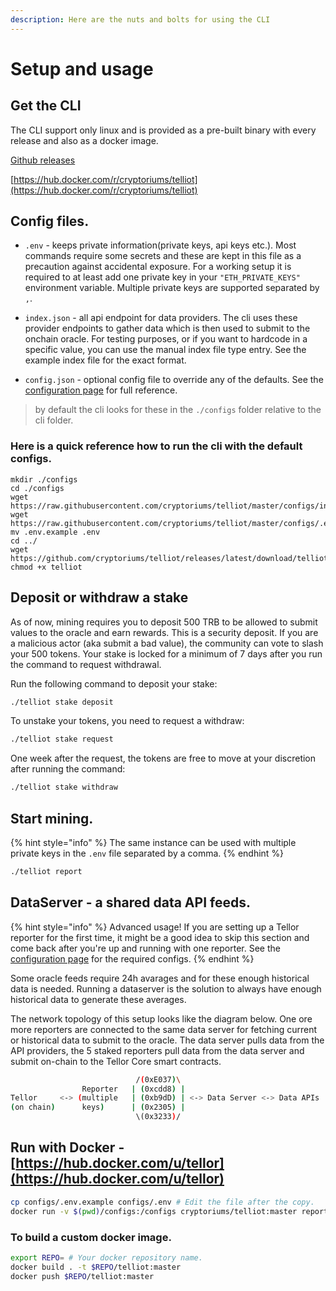```yaml
---
description: Here are the nuts and bolts for using the CLI
---
```


# Setup and usage

## Get the CLI

The CLI support only linux and is provided as a pre-built binary with every release and also as a docker image.

[Github releases](https://github.com/cryptoriums/telliot/releases)

[https://hub.docker.com/r/cryptoriums/telliot](https://hub.docker.com/r/cryptoriums/telliot)

## Config files.
 - `.env` - keeps private information(private keys, api keys etc.). Most commands require some secrets and these are kept in this file as a precaution against accidental exposure. For a working setup it is required to at least add one private key in your `"ETH_PRIVATE_KEYS"` environment variable. Multiple private keys are supported separated by `,`.
 - `index.json` - all api endpoint for data providers. The cli uses these provider endpoints to gather data which is then used to submit to the onchain oracle. For testing purposes, or if you want to hardcode in a specific value, you can use the manual index file type entry. See the example index file for the exact format.

 - `config.json` - optional config file to override any of the defaults. See the [configuration page](configuration.md) for full reference.


> by default the cli looks for these in the `./configs` folder relative to the cli folder.

### Here is a quick reference how to run the cli with the default configs.

```
mkdir ./configs
cd ./configs
wget https://raw.githubusercontent.com/cryptoriums/telliot/master/configs/index.json
wget https://raw.githubusercontent.com/cryptoriums/telliot/master/configs/.env.example
mv .env.example .env
cd ../
wget https://github.com/cryptoriums/telliot/releases/latest/download/telliot
chmod +x telliot
```

## Deposit or withdraw a stake

As of now, mining requires you to deposit 500 TRB to be allowed to submit values to the oracle and earn rewards. This is a security deposit. If you are a malicious actor \(aka submit a bad value\), the community can vote to slash your 500 tokens.
Your stake is locked for a minimum of 7 days after you run the command to request withdrawal.

Run the following command to deposit your stake:

```bash
./telliot stake deposit
```

To unstake your tokens, you need to request a withdraw:

```bash
./telliot stake request
```

One week after the request, the tokens are free to move at your discretion after running the command:

```bash
./telliot stake withdraw
```

## Start mining.
{% hint style="info" %}
The same instance can be used with multiple private keys in the `.env` file separated by a comma.
{% endhint %}

```bash
./telliot report
```


## DataServer - a shared data API feeds.

{% hint style="info" %}
Advanced usage! If you are setting up a Tellor reporter for the first time, it might be a good idea to skip this section and come back after you're up and running with one reporter. See the [configuration page](configuration.md) for the required configs.
{% endhint %}

Some oracle feeds require 24h avarages and for these enough historical data is needed. Running a dataserver is the solution to always have enough historical data to generate these averages.

The network topology of this setup looks like the diagram below.
One ore more reporters are connected to the same data server for fetching current or historical data to submit to the oracle.
The data server pulls data from the API providers, the 5 staked reporters pull data from the data server and submit on-chain to the Tellor Core smart contracts.

```bash
                            /(0xE037)\
                Reporter   | (0xcdd8) |
Tellor     <-> (multiple   | (0xb9dD) | <-> Data Server <-> Data APIs
(on chain)      keys)      | (0x2305) |
                            \(0x3233)/
```


## Run with Docker - [https://hub.docker.com/u/tellor](https://hub.docker.com/u/tellor)

```bash
cp configs/.env.example configs/.env # Edit the file after the copy.
docker run -v $(pwd)/configs:/configs cryptoriums/telliot:master report
```

### To build a custom docker image.

```bash
export REPO= # Your docker repository name.
docker build . -t $REPO/telliot:master
docker push $REPO/telliot:master

```
